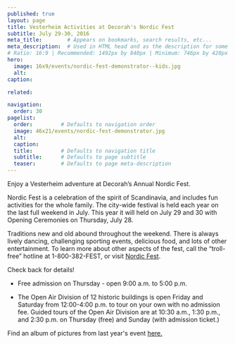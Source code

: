 ```yaml
---
published: true
layout: page
title: Vesterheim Activities at Decorah's Nordic Fest
subtitle: July 29-30, 2016
meta_title:        # Appears on bookmarks, search results, etc...
meta_description:  # Used in HTML head and as the description for some search engines
# Ratio: 16:9 | Recommended: 1492px by 840px | Minimum: 746px by 420px
hero:
  image: 16x9/events/nordic-fest-demonstrator--kids.jpg
  alt: 
caption: 

related:

navigation:
  order: 30
pagelist:
  order:         # Defaults to navigation order
  image: 46x21/events/nordic-fest-demonstrator.jpg
  alt: 
  caption:
  title:         # Defaults to navigation title
  subtitle:      # Defaults to page subtitle
  teaser:        # Defaults to page meta-description  
---
```

Enjoy a Vesterheim adventure at Decorah’s Annual Nordic Fest.

Nordic Fest is a celebration of the spirit of Scandinavia, and includes fun activities for the whole family. The city-wide festival is held each year on the last full weekend in July. This year it will held on July 29 and 30 with Opening Ceremonies on Thursday, July 28. 

Traditions new and old abound throughout the weekend. There is always lively dancing, challenging sporting events, delicious food, and lots of other entertainment. To learn more about other aspects of the fest, call the “troll-free” hotline at 1-800-382-FEST, or visit [Nordic Fest](http://www.nordicfest.com/).

Check back for details!

* Free admission on Thursday - open 9:00 a.m. to 5:00 p.m.

* The Open Air Division of 12 historic buildings is open Friday and Saturday from 12:00-4:00 p.m. to tour on your own with no admission fee. Guided tours of the Open Air Division are at 10:30 a.m., 1:30 p.m., and 2:30 p.m. on Thursday (free) and Sunday (with admission ticket.)

Find an album of pictures from last year's event [here.](https://www.facebook.com/media/set/?set=a.10152986114114109.1073741889.18263584108&type=3)
